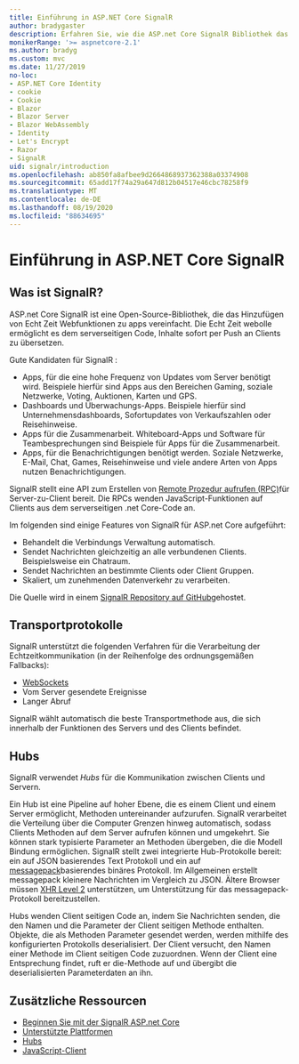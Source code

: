 ```yaml
---
title: Einführung in ASP.NET Core SignalR
author: bradygaster
description: Erfahren Sie, wie die ASP.net Core SignalR Bibliothek das Hinzufügen von Echtzeitfunktionen zu apps vereinfacht.
monikerRange: '>= aspnetcore-2.1'
ms.author: bradyg
ms.custom: mvc
ms.date: 11/27/2019
no-loc:
- ASP.NET Core Identity
- cookie
- Cookie
- Blazor
- Blazor Server
- Blazor WebAssembly
- Identity
- Let's Encrypt
- Razor
- SignalR
uid: signalr/introduction
ms.openlocfilehash: ab850fa8afbee9d2664868937362388a03374908
ms.sourcegitcommit: 65add17f74a29a647d812b04517e46cbc78258f9
ms.translationtype: MT
ms.contentlocale: de-DE
ms.lasthandoff: 08/19/2020
ms.locfileid: "88634695"
---
```

# <a name="introduction-to-aspnet-core-no-locsignalr"></a>Einführung in ASP.NET Core SignalR

## <a name="what-is-no-locsignalr"></a>Was ist SignalR?

ASP.net Core SignalR ist eine Open-Source-Bibliothek, die das Hinzufügen von Echt Zeit Webfunktionen zu apps vereinfacht. Die Echt Zeit webolle ermöglicht es dem serverseitigen Code, Inhalte sofort per Push an Clients zu übersetzen.

Gute Kandidaten für SignalR :

* Apps, für die eine hohe Frequenz von Updates vom Server benötigt wird. Beispiele hierfür sind Apps aus den Bereichen Gaming, soziale Netzwerke, Voting, Auktionen, Karten und GPS.
* Dashboards und Überwachungs-Apps. Beispiele hierfür sind Unternehmensdashboards, Sofortupdates von Verkaufszahlen oder Reisehinweise.
* Apps für die Zusammenarbeit. Whiteboard-Apps und Software für Teambesprechungen sind Beispiele für Apps für die Zusammenarbeit.
* Apps, für die Benachrichtigungen benötigt werden. Soziale Netzwerke, E-Mail, Chat, Games, Reisehinweise und viele andere Arten von Apps nutzen Benachrichtigungen.

SignalR stellt eine API zum Erstellen von [Remote Prozedur aufrufen (RPC)](https://wikipedia.org/wiki/Remote_procedure_call)für Server-zu-Client bereit. Die RPCs wenden JavaScript-Funktionen auf Clients aus dem serverseitigen .net Core-Code an.

Im folgenden sind einige Features von SignalR für ASP.net Core aufgeführt:

* Behandelt die Verbindungs Verwaltung automatisch.
* Sendet Nachrichten gleichzeitig an alle verbundenen Clients. Beispielsweise ein Chatraum.
* Sendet Nachrichten an bestimmte Clients oder Client Gruppen.
* Skaliert, um zunehmenden Datenverkehr zu verarbeiten.

Die Quelle wird in einem [ SignalR Repository auf GitHub](https://github.com/dotnet/AspNetCore/tree/master/src/SignalR)gehostet.

## <a name="transports"></a>Transportprotokolle

SignalR unterstützt die folgenden Verfahren für die Verarbeitung der Echtzeitkommunikation (in der Reihenfolge des ordnungsgemäßen Fallbacks):

* [WebSockets](https://tools.ietf.org/html/rfc7118)
* Vom Server gesendete Ereignisse
* Langer Abruf

SignalR wählt automatisch die beste Transportmethode aus, die sich innerhalb der Funktionen des Servers und des Clients befindet.

## <a name="hubs"></a>Hubs

SignalR verwendet *Hubs* für die Kommunikation zwischen Clients und Servern.

Ein Hub ist eine Pipeline auf hoher Ebene, die es einem Client und einem Server ermöglicht, Methoden untereinander aufzurufen. SignalR verarbeitet die Verteilung über die Computer Grenzen hinweg automatisch, sodass Clients Methoden auf dem Server aufrufen können und umgekehrt. Sie können stark typisierte Parameter an Methoden übergeben, die die Modell Bindung ermöglichen. SignalR stellt zwei integrierte Hub-Protokolle bereit: ein auf JSON basierendes Text Protokoll und ein auf [messagepack](https://msgpack.org/)basierendes binäres Protokoll.  Im Allgemeinen erstellt messagepack kleinere Nachrichten im Vergleich zu JSON. Ältere Browser müssen [XHR Level 2](https://caniuse.com/#feat=xhr2) unterstützen, um Unterstützung für das messagepack-Protokoll bereitzustellen.

Hubs wenden Client seitigen Code an, indem Sie Nachrichten senden, die den Namen und die Parameter der Client seitigen Methode enthalten. Objekte, die als Methoden Parameter gesendet werden, werden mithilfe des konfigurierten Protokolls deserialisiert. Der Client versucht, den Namen einer Methode im Client seitigen Code zuzuordnen. Wenn der Client eine Entsprechung findet, ruft er die-Methode auf und übergibt die deserialisierten Parameterdaten an ihn.

## <a name="additional-resources"></a>Zusätzliche Ressourcen

* [Beginnen Sie mit der SignalR ASP.net Core](xref:tutorials/signalr)
* [Unterstützte Plattformen](xref:signalr/supported-platforms)
* [Hubs](xref:signalr/hubs)
* [JavaScript-Client](xref:signalr/javascript-client)
